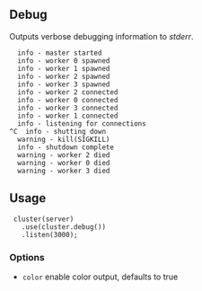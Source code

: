 
## Debug

Outputs verbose debugging information to _stderr_.

      info - master started
      info - worker 0 spawned
      info - worker 1 spawned
      info - worker 2 spawned
      info - worker 3 spawned
      info - worker 2 connected
      info - worker 0 connected
      info - worker 3 connected
      info - worker 1 connected
      info - listening for connections
    ^C  info - shutting down
      warning - kill(SIGKILL)
      info - shutdown complete
      warning - worker 2 died
      warning - worker 0 died
      warning - worker 3 died

## Usage

     cluster(server)
       .use(cluster.debug())
       .listen(3000);

### Options

  - `color`  enable color output, defaults to true